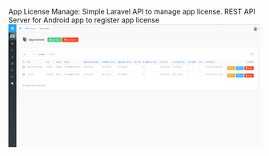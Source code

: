 App License Manage: Simple Laravel API to manage app license.
REST API Server for Android app to register app license
![img](https://github.com/rddewan/App-License-Manager-WEB/blob/master/storage/app/public/App/apw_1.png)

